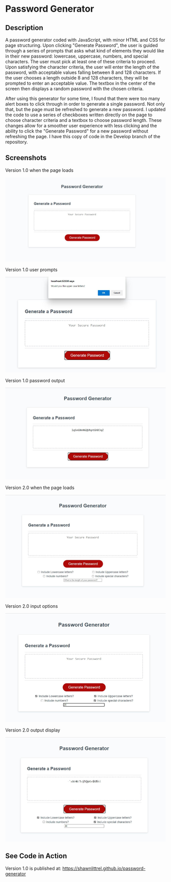 # Password Generator

**Description**
---
A password generator coded with JavaScript, with minor HTML and CSS for page structuring.  Upon clicking "Generate Password", the user is guided through a series of prompts that asks what kind of elements they would like in their new password: lowercase, uppercase, numbers, and special characters.  The user must pick at least one of these criteria to proceed.  Upon satisfying the character criteria, the user will enter the length of the password, with acceptable values falling between 8 and 128 characters.  If the user chooses a length outside 8 and 128 characters, they will be prompted to enter an acceptable value.  The textbox in the center of the screen then displays a random password with the chosen criteria.

After using this generator for some time, I found that there were too many alert boxes to click through in order to generate a single password.  Not only that, but the page must be refreshed to generate a new password.  I updated the code to use a series of checkboxes written directly on the page to choose character criteria and a textbox to choose password length.  These changes allow for a smoother user experience with less clicking and the ability to click the "Generate Password" for a new password without refreshing the page.  I have this copy of code in the Develop branch of the repository.

**Screenshots**
---
Version 1.0 when the page loads

![Screenshot](/assets/Images/Generator-1.0-Empty.JPG?raw=true)

Version 1.0 user prompts

![Screenshot](/assets/Images/Generator-1.0-Prompt.JPG?raw=true)

Version 1.0 password output

![Screenshot](/assets/Images/Generator-1.0-Output.JPG?raw=true)

Version 2.0 when the page loads

![Screenshot](/assets/Images/Generator-2.0-Page.JPG?raw=true)

Version 2.0 input options

![Screenshot](/assets/Images/Generator-2.0-Input.JPG?raw=true)

Version 2.0 output display

![Screenshot](/assets/Images/Generator-2.0-Output.JPG?raw=true)

**See Code in Action**
---
Version 1.0 is published at:
https://shawnlittrel.github.io/password-generator